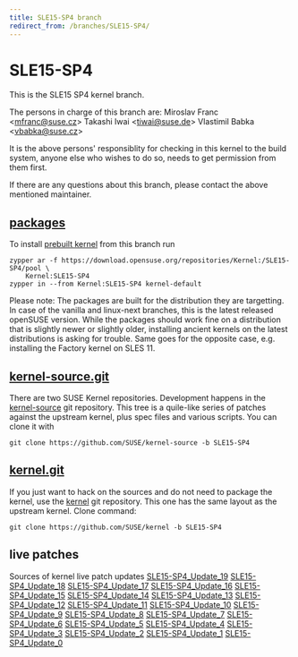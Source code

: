```yaml
---
title: SLE15-SP4 branch
redirect_from: /branches/SLE15-SP4/
---
```

# SLE15-SP4
This is the SLE15 SP4 kernel branch.

The persons in charge of this branch are:
Miroslav Franc <[mfranc@suse.cz](mailto:mfranc@suse.cz?subject=SLE15-SP4%20branch)>
Takashi Iwai <[tiwai@suse.de](mailto:tiwai@suse.de?subject=SLE15-SP4%20branch)>
Vlastimil Babka <[vbabka@suse.cz](mailto:vbabka@suse.cz?subject=SLE15-SP4%20branch)>

It is the above persons' responsiblity for checking in this kernel to
the build system, anyone else who wishes to do so, needs to get
permission from them first.

If there are any questions about this branch, please contact the above
mentioned maintainer.


## [packages](https://download.opensuse.org/repositories/Kernel:/SLE15-SP4)
To install
[prebuilt kernel](https://download.opensuse.org/repositories/Kernel:/SLE15-SP4)
from this branch run

```
zypper ar -f https://download.opensuse.org/repositories/Kernel:/SLE15-SP4/pool \
    Kernel:SLE15-SP4
zypper in --from Kernel:SLE15-SP4 kernel-default
```

Please note: The packages are built for the distribution they are
targetting. In case of the vanilla and linux-next branches, this is the
latest released openSUSE version. While the packages should work
fine on a distribution that is slightly newer or slightly older,
installing ancient kernels on the latest distributions is asking for
trouble. Same goes for the opposite case, e.g. installing the Factory
kernel on SLES 11.

## [kernel-source.git](https://github.com/SUSE/kernel-source/tree/SLE15-SP4)
There are two SUSE Kernel repositories. Development happens in the
[kernel-source](https://github.com/SUSE/kernel-source/tree/SLE15-SP4)
git repository. This tree is a quile-like series of patches against the
upstream kernel, plus spec files and various scripts. You can clone it
with

```
git clone https://github.com/SUSE/kernel-source -b SLE15-SP4
```

## [kernel.git](https://github.com/SUSE/kernel/tree/SLE15-SP4)
If you just want to hack on the sources and do not need to package the
kernel, use the [kernel](https://github.com/SUSE/kernel/tree/SLE15-SP4)
git repository. This one has the same layout as the upstream kernel. Clone
command:

```
git clone https://github.com/SUSE/kernel -b SLE15-SP4
```

## live patches
Sources of kernel live patch updates [SLE15-SP4_Update_19](https://github.com/SUSE/kernel-livepatch/tree/SLE15-SP4_Update_19) [SLE15-SP4_Update_18](https://github.com/SUSE/kernel-livepatch/tree/SLE15-SP4_Update_18) [SLE15-SP4_Update_17](https://github.com/SUSE/kernel-livepatch/tree/SLE15-SP4_Update_17) [SLE15-SP4_Update_16](https://github.com/SUSE/kernel-livepatch/tree/SLE15-SP4_Update_16) [SLE15-SP4_Update_15](https://github.com/SUSE/kernel-livepatch/tree/SLE15-SP4_Update_15) [SLE15-SP4_Update_14](https://github.com/SUSE/kernel-livepatch/tree/SLE15-SP4_Update_14) [SLE15-SP4_Update_13](https://github.com/SUSE/kernel-livepatch/tree/SLE15-SP4_Update_13) [SLE15-SP4_Update_12](https://github.com/SUSE/kernel-livepatch/tree/SLE15-SP4_Update_12) [SLE15-SP4_Update_11](https://github.com/SUSE/kernel-livepatch/tree/SLE15-SP4_Update_11) [SLE15-SP4_Update_10](https://github.com/SUSE/kernel-livepatch/tree/SLE15-SP4_Update_10) [SLE15-SP4_Update_9](https://github.com/SUSE/kernel-livepatch/tree/SLE15-SP4_Update_9) [SLE15-SP4_Update_8](https://github.com/SUSE/kernel-livepatch/tree/SLE15-SP4_Update_8) [SLE15-SP4_Update_7](https://github.com/SUSE/kernel-livepatch/tree/SLE15-SP4_Update_7) [SLE15-SP4_Update_6](https://github.com/SUSE/kernel-livepatch/tree/SLE15-SP4_Update_6) [SLE15-SP4_Update_5](https://github.com/SUSE/kernel-livepatch/tree/SLE15-SP4_Update_5) [SLE15-SP4_Update_4](https://github.com/SUSE/kernel-livepatch/tree/SLE15-SP4_Update_4) [SLE15-SP4_Update_3](https://github.com/SUSE/kernel-livepatch/tree/SLE15-SP4_Update_3) [SLE15-SP4_Update_2](https://github.com/SUSE/kernel-livepatch/tree/SLE15-SP4_Update_2) [SLE15-SP4_Update_1](https://github.com/SUSE/kernel-livepatch/tree/SLE15-SP4_Update_1) [SLE15-SP4_Update_0](https://github.com/SUSE/kernel-livepatch/tree/SLE15-SP4_Update_0)
